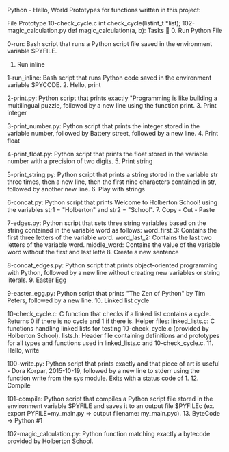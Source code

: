 Python - Hello, World
Prototypes for functions written in this project:

File	Prototype
10-check_cycle.c	int check_cycle(listint_t *list);
102-magic_calculation.py	def magic_calculation(a, b):
Tasks 📃
0. Run Python File

0-run: Bash script that runs a Python script file saved in the environment variable $PYFILE.
1. Run inline

1-run_inline: Bash script that runs Python code saved in the environment variable $PYCODE.
2. Hello, print

2-print.py: Python script that prints exactly "Programming is like building a multilingual puzzle, followed by a new line using the function print.
3. Print integer

3-print_number.py: Python script that prints the integer stored in the variable number, followed by Battery street, followed by a new line.
4. Print float

4-print_float.py: Python script that prints the float stored in the variable number with a precision of two digits.
5. Print string

5-print_string.py: Python script that prints a string stored in the variable str three times, then a new line, then the first nine characters contained in str, followed by another new line.
6. Play with strings

6-concat.py: Python script that prints Welcome to Holberton School! using the variables str1 = "Holberton" and str2 = "School".
7. Copy - Cut - Paste

7-edges.py: Python script that sets three string variables based on the string contained in the variable word as follows:
word_first_3: Contains the first three letters of the variable word.
word_last_2: Contains the last two letters of the variable word.
middle_word: Contains the value of the variable word without the first and last lette
8. Create a new sentence

8-concat_edges.py: Python script that prints object-oriented programming with Python, followed by a new line without creating new variables or string literals.
9. Easter Egg

9-easter_egg.py: Python script that prints "The Zen of Python" by Tim Peters, followed by a new line.
10. Linked list cycle

10-check_cycle.c: C function that checks if a linked list contains a cycle.
Returns 0 if there is no cycle and 1 if there is.
Helper files:
linked_lists.c: C functions handling linked lists for testing 10-check_cycle.c (provided by Holberton School).
lists.h: Header file containing definitions and prototypes for all types and functions used in linked_lists.c and 10-check_cycle.c.
11. Hello, write

100-write.py: Python script that prints exactly and that piece of art is useful - Dora Korpar, 2015-10-19, followed by a new line to stderr using the function write from the sys module.
Exits with a status code of 1.
12. Compile

101-compile: Python script that compiles a Python script file stored in the environment variable $PYFILE and saves it to an output file $PYFILEc (ex. export PYFILE=my_main.py => output filename: my_main.pyc).
13. ByteCode -> Python #1

102-magic_calculation.py: Python function matching exactly a bytecode provided by Holberton School.
